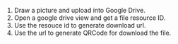 1. Draw a picture and upload into Google Drive.
2. Open a google drive view and get a file resource ID. 
3. Use the resouce id to generate download url.  
4. Use the url to generate QRCode for download the file.
